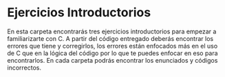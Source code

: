 # Ejercicios Introductorios

En esta carpeta encontrarás tres ejercicios introductorios para empezar a familiarizarte con C. A partir del código entregado deberás encontrar los errores que tiene y corregirlos, los errores están enfocados más en el uso de C que en la lógica del código por lo que te puedes enfocar en eso para encontrarlos.
En cada carpeta podrás encontrar los enunciados y códigos incorrectos.